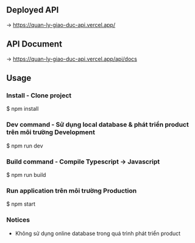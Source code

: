 ## Deployed API
-> https://quan-ly-giao-duc-api.vercel.app/



## API Document
-> https://quan-ly-giao-duc-api.vercel.app/api/docs



## Usage

### Install - Clone project 
$ npm install

### Dev command - Sử dụng local database  & phát triển product trên môi trường Development
$ npm run dev

### Build command - Compile Typescript -> Javascript
$ npm run build

### Run application trên môi trường Production
$ npm start



### Notices
* Không sử dụng online database trong quá trình phát triển product



